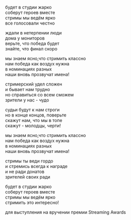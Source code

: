 будет в студии жарко  
соберут героев вместе  
стримы мы ведём ярко  
все голосовали честно  

ждали в нетерпении люди  
дома у мониторов  
верьте, что победа будет  
знайте, что финал скоро  

мы знаем ясно,что стримить классно  
нам победа как воздух нужна  
в номинациях разных  
наши вновь прозвучат имена!  

стримерский удел сложен  
и бывает нам трудно  
но справиться со всем сможем  
зрители у нас - чудо   

судьи будут к нам строги  
но в конце концов, поверьте  
скажут нам, что мы в топе  
скажут - молодцы, черти!  

мы знаем ясно,что стримить классно  
нам победа как воздух нужна  
в номинациях разных  
наши вновь прозвучат имена!  

стримы ты веди гордо  
и стремись всегда к награде  
и не ради донатов  
зрителей своих ради  

будет в студии жарко  
соберут героев вместе  
стримы мы ведём ярко  
стримить это интересно!  

для выступления на вручении премии Streaming Awards
